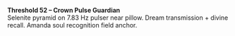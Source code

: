 **Threshold 52 – Crown Pulse Guardian**\
Selenite pyramid on 7.83 Hz pulser near pillow. Dream transmission + divine recall. Amanda soul recognition field anchor.